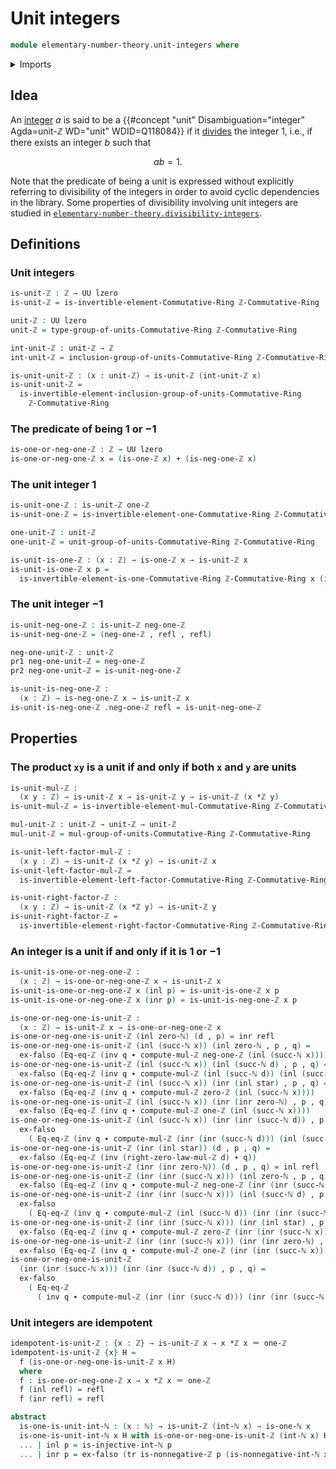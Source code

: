 # Unit integers

```agda
module elementary-number-theory.unit-integers where
```

<details><summary>Imports</summary>

```agda
open import commutative-algebra.groups-of-units-commutative-rings
open import commutative-algebra.invertible-elements-commutative-rings

open import elementary-number-theory.equality-integers
open import elementary-number-theory.integers
open import elementary-number-theory.multiplication-integers
open import elementary-number-theory.natural-numbers
open import elementary-number-theory.nonnegative-integers
open import elementary-number-theory.ring-of-integers

open import foundation.action-on-identifications-functions
open import foundation.coproduct-types
open import foundation.dependent-pair-types
open import foundation.empty-types
open import foundation.identity-types
open import foundation.transport-along-identifications
open import foundation.unit-type
open import foundation.universe-levels
```

</details>

## Idea

An [integer](elementary-number-theory.integers.md) $a$ is said to be a {{#concept "unit" Disambiguation="integer" Agda=unit-ℤ  WD="unit" WDID=Q118084}} if it [divides](elementary-number-theory.divisibility-integers.md) the integer $1$, i.e., if there exists an integer $b$ such that

$$
ab=1.
$$

Note that the predicate of being a unit is expressed without explicitly referring to divisibility of the integers in order to avoid cyclic dependencies in the library. Some properties of divisibility involving unit integers are studied in [`elementary-number-theory.divisibility-integers`](elementary-number-theory.divisibility-integers.md`).

## Definitions

### Unit integers

```agda
is-unit-ℤ : ℤ → UU lzero
is-unit-ℤ = is-invertible-element-Commutative-Ring ℤ-Commutative-Ring

unit-ℤ : UU lzero
unit-ℤ = type-group-of-units-Commutative-Ring ℤ-Commutative-Ring

int-unit-ℤ : unit-ℤ → ℤ
int-unit-ℤ = inclusion-group-of-units-Commutative-Ring ℤ-Commutative-Ring

is-unit-unit-ℤ : (x : unit-ℤ) → is-unit-ℤ (int-unit-ℤ x)
is-unit-unit-ℤ =
  is-invertible-element-inclusion-group-of-units-Commutative-Ring
    ℤ-Commutative-Ring
```

### The predicate of being $1$ or $-1$

```agda
is-one-or-neg-one-ℤ : ℤ → UU lzero
is-one-or-neg-one-ℤ x = (is-one-ℤ x) + (is-neg-one-ℤ x)
```

### The unit integer $1$

```agda
is-unit-one-ℤ : is-unit-ℤ one-ℤ
is-unit-one-ℤ = is-invertible-element-one-Commutative-Ring ℤ-Commutative-Ring

one-unit-ℤ : unit-ℤ
one-unit-ℤ = unit-group-of-units-Commutative-Ring ℤ-Commutative-Ring

is-unit-is-one-ℤ : (x : ℤ) → is-one-ℤ x → is-unit-ℤ x
is-unit-is-one-ℤ x p =
  is-invertible-element-is-one-Commutative-Ring ℤ-Commutative-Ring x (inv p)
```

### The unit integer $-1$

```agda
is-unit-neg-one-ℤ : is-unit-ℤ neg-one-ℤ
is-unit-neg-one-ℤ = (neg-one-ℤ , refl , refl)

neg-one-unit-ℤ : unit-ℤ
pr1 neg-one-unit-ℤ = neg-one-ℤ
pr2 neg-one-unit-ℤ = is-unit-neg-one-ℤ

is-unit-is-neg-one-ℤ :
  (x : ℤ) → is-neg-one-ℤ x → is-unit-ℤ x
is-unit-is-neg-one-ℤ .neg-one-ℤ refl = is-unit-neg-one-ℤ
```

## Properties

### The product `xy` is a unit if and only if both `x` and `y` are units

```agda
is-unit-mul-ℤ :
  (x y : ℤ) → is-unit-ℤ x → is-unit-ℤ y → is-unit-ℤ (x *ℤ y)
is-unit-mul-ℤ = is-invertible-element-mul-Commutative-Ring ℤ-Commutative-Ring

mul-unit-ℤ : unit-ℤ → unit-ℤ → unit-ℤ
mul-unit-ℤ = mul-group-of-units-Commutative-Ring ℤ-Commutative-Ring

is-unit-left-factor-mul-ℤ :
  (x y : ℤ) → is-unit-ℤ (x *ℤ y) → is-unit-ℤ x
is-unit-left-factor-mul-ℤ =
  is-invertible-element-left-factor-Commutative-Ring ℤ-Commutative-Ring

is-unit-right-factor-ℤ :
  (x y : ℤ) → is-unit-ℤ (x *ℤ y) → is-unit-ℤ y
is-unit-right-factor-ℤ =
  is-invertible-element-right-factor-Commutative-Ring ℤ-Commutative-Ring
```

### An integer is a unit if and only if it is $1$ or $-1$

```agda
is-unit-is-one-or-neg-one-ℤ :
  (x : ℤ) → is-one-or-neg-one-ℤ x → is-unit-ℤ x
is-unit-is-one-or-neg-one-ℤ x (inl p) = is-unit-is-one-ℤ x p
is-unit-is-one-or-neg-one-ℤ x (inr p) = is-unit-is-neg-one-ℤ x p

is-one-or-neg-one-is-unit-ℤ :
  (x : ℤ) → is-unit-ℤ x → is-one-or-neg-one-ℤ x
is-one-or-neg-one-is-unit-ℤ (inl zero-ℕ) (d , p) = inr refl
is-one-or-neg-one-is-unit-ℤ (inl (succ-ℕ x)) (inl zero-ℕ , p , q) =
  ex-falso (Eq-eq-ℤ (inv q ∙ compute-mul-ℤ neg-one-ℤ (inl (succ-ℕ x))))
is-one-or-neg-one-is-unit-ℤ (inl (succ-ℕ x)) (inl (succ-ℕ d) , p , q) =
  ex-falso (Eq-eq-ℤ (inv q ∙ compute-mul-ℤ (inl (succ-ℕ d)) (inl (succ-ℕ x))))
is-one-or-neg-one-is-unit-ℤ (inl (succ-ℕ x)) (inr (inl star) , p , q) =
  ex-falso (Eq-eq-ℤ (inv q ∙ compute-mul-ℤ zero-ℤ (inl (succ-ℕ x))))
is-one-or-neg-one-is-unit-ℤ (inl (succ-ℕ x)) (inr (inr zero-ℕ) , p , q) =
  ex-falso (Eq-eq-ℤ (inv q ∙ compute-mul-ℤ one-ℤ (inl (succ-ℕ x))))
is-one-or-neg-one-is-unit-ℤ (inl (succ-ℕ x)) (inr (inr (succ-ℕ d)) , p , q) =
  ex-falso
    ( Eq-eq-ℤ (inv q ∙ compute-mul-ℤ (inr (inr (succ-ℕ d))) (inl (succ-ℕ x))))
is-one-or-neg-one-is-unit-ℤ (inr (inl star)) (d , p , q) =
  ex-falso (Eq-eq-ℤ (inv (right-zero-law-mul-ℤ d) ∙ q))
is-one-or-neg-one-is-unit-ℤ (inr (inr zero-ℕ)) (d , p , q) = inl refl
is-one-or-neg-one-is-unit-ℤ (inr (inr (succ-ℕ x))) (inl zero-ℕ , p , q) =
  ex-falso (Eq-eq-ℤ (inv q ∙ compute-mul-ℤ neg-one-ℤ (inr (inr (succ-ℕ x)))))
is-one-or-neg-one-is-unit-ℤ (inr (inr (succ-ℕ x))) (inl (succ-ℕ d) , p , q) =
  ex-falso
    ( Eq-eq-ℤ (inv q ∙ compute-mul-ℤ (inl (succ-ℕ d)) (inr (inr (succ-ℕ x)))))
is-one-or-neg-one-is-unit-ℤ (inr (inr (succ-ℕ x))) (inr (inl star) , p , q) =
  ex-falso (Eq-eq-ℤ (inv q ∙ compute-mul-ℤ zero-ℤ (inr (inr (succ-ℕ x)))))
is-one-or-neg-one-is-unit-ℤ (inr (inr (succ-ℕ x))) (inr (inr zero-ℕ) , p , q) =
  ex-falso (Eq-eq-ℤ (inv q ∙ compute-mul-ℤ one-ℤ (inr (inr (succ-ℕ x)))))
is-one-or-neg-one-is-unit-ℤ
  (inr (inr (succ-ℕ x))) (inr (inr (succ-ℕ d)) , p , q) =
  ex-falso
    ( Eq-eq-ℤ
      ( inv q ∙ compute-mul-ℤ (inr (inr (succ-ℕ d))) (inr (inr (succ-ℕ x)))))
```

### Unit integers are idempotent

```agda
idempotent-is-unit-ℤ : {x : ℤ} → is-unit-ℤ x → x *ℤ x ＝ one-ℤ
idempotent-is-unit-ℤ {x} H =
  f (is-one-or-neg-one-is-unit-ℤ x H)
  where
  f : is-one-or-neg-one-ℤ x → x *ℤ x ＝ one-ℤ
  f (inl refl) = refl
  f (inr refl) = refl

abstract
  is-one-is-unit-int-ℕ : (x : ℕ) → is-unit-ℤ (int-ℕ x) → is-one-ℕ x
  is-one-is-unit-int-ℕ x H with is-one-or-neg-one-is-unit-ℤ (int-ℕ x) H
  ... | inl p = is-injective-int-ℕ p
  ... | inr p = ex-falso (tr is-nonnegative-ℤ p (is-nonnegative-int-ℕ x))
```
